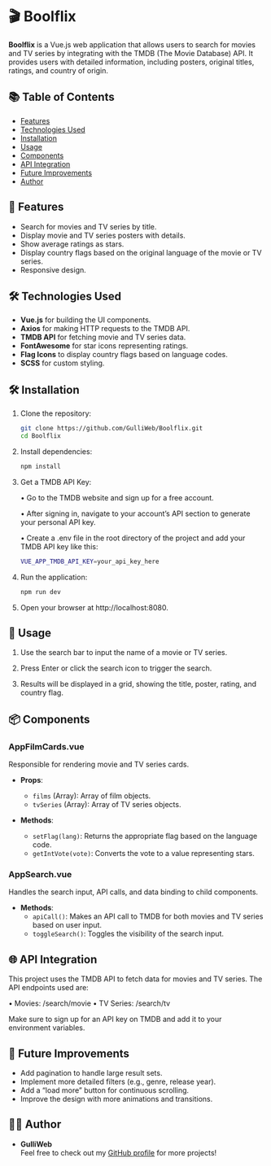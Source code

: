 # 🎬 Boolflix

**Boolflix** is a Vue.js web application that allows users to search for movies and TV series by integrating with the TMDB (The Movie Database) API. It provides users with detailed information, including posters, original titles, ratings, and country of origin.

## 📚 Table of Contents

- [Features](#features)
- [Technologies Used](#technologies-used)
- [Installation](#installation)
- [Usage](#usage)
- [Components](#components)
- [API Integration](#api-integration)
- [Future Improvements](#future-improvements)
- [Author](#author)

## 🚀 Features

- Search for movies and TV series by title.
- Display movie and TV series posters with details.
- Show average ratings as stars.
- Display country flags based on the original language of the movie or TV series.
- Responsive design.

## 🛠️ Technologies Used

- **Vue.js** for building the UI components.
- **Axios** for making HTTP requests to the TMDB API.
- **TMDB API** for fetching movie and TV series data.
- **FontAwesome** for star icons representing ratings.
- **Flag Icons** to display country flags based on language codes.
- **SCSS** for custom styling.

## 🛠️ Installation

1. Clone the repository:
   ```bash
   git clone https://github.com/GulliWeb/Boolflix.git
   cd Boolflix

2. Install dependencies:
   ```bash
   npm install

3. Get a TMDB API Key:
   
	•	Go to the TMDB website and sign up for a free account.

	•	After signing in, navigate to your account’s API section to generate your personal API key.

	•	Create a .env file in the root directory of the project and add your TMDB API key like this:
    ```bash
    VUE_APP_TMDB_API_KEY=your_api_key_here

5. Run the application:
   ```bash
   npm run dev

6.	Open your browser at http://localhost:8080.

## 🎯 Usage

  1. Use the search bar to input the name of a movie or TV series.		
  
  2. Press Enter or click the search icon to trigger the search.

  3. Results will be displayed in a grid, showing the title, poster, rating, and country flag.

## 📦 Components

### **AppFilmCards.vue**
Responsible for rendering movie and TV series cards.

- **Props**:
  - `films` (Array): Array of film objects.
  - `tvSeries` (Array): Array of TV series objects.

- **Methods**:
  - `setFlag(lang)`: Returns the appropriate flag based on the language code.
  - `getIntVote(vote)`: Converts the vote to a value representing stars.

### **AppSearch.vue**
Handles the search input, API calls, and data binding to child components.

- **Methods**:
  - `apiCall()`: Makes an API call to TMDB for both movies and TV series based on user input.
  - `toggleSearch()`: Toggles the visibility of the search input.

## 🌐 API Integration

This project uses the TMDB API to fetch data for movies and TV series. The API endpoints used are:

  •	Movies: /search/movie
	•	TV Series: /search/tv

Make sure to sign up for an API key on TMDB and add it to your environment variables.

## 🚀 Future Improvements

- Add pagination to handle large result sets.
- Implement more detailed filters (e.g., genre, release year).
- Add a “load more” button for continuous scrolling.
- Improve the design with more animations and transitions.

## 👨‍💻 Author

- **GulliWeb**  
  Feel free to check out my [GitHub profile](https://github.com/GulliWeb) for more projects!

